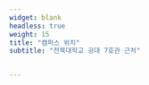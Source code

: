 ```yaml
---
widget: blank
headless: true
weight: 15          
title: "캠퍼스 위치"
subtitle: "전북대학교 공대 7호관 근처"


---
```


<div id="map" style="height:420px; width:100%; border-radius:12px; overflow:hidden;"></div>


<link rel="stylesheet" href="https://unpkg.com/leaflet/dist/leaflet.css" />
<script src="https://unpkg.com/leaflet/dist/leaflet.js"></script>


<link rel="stylesheet" href="https://unpkg.com/leaflet-geosearch/dist/geosearch.css" />
<script src="https://unpkg.com/leaflet-geosearch/dist/bundle.min.js"></script>

<script>

  const map = L.map('map').setView([35.8467, 127.1257], 15);


  L.tileLayer('https://{s}.tile.openstreetmap.org/{z}/{x}/{y}.png', {
    maxZoom: 19,
    attribution: '&copy; OpenStreetMap'
  }).addTo(map);


  L.marker([35.8467, 127.1257]).addTo(map)
    .bindPopup('<b>전북대학교</b><br>공대 7호관 근처')
    .openPopup();


  const provider = new window.GeoSearch.OpenStreetMapProvider();
  const searchControl = new window.GeoSearch.GeoSearchControl({
    provider,
    style: 'bar',
    showMarker: true,
    showPopup: true,
    autoClose: true,
  });
  map.addControl(searchControl);
</script>
